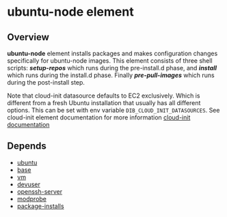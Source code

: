 # ubuntu-node element

<!-- cSpell:ignore datasource,devuser -->

## Overview

**ubuntu-node** element installs packages and makes configuration changes
specifically for ubuntu-node images. This element consists of three
shell scripts:  ***setup-repos*** which runs during the pre-install.d phase,
and ***install***  which runs during the install.d phase. Finally
***pre-pull-images*** which runs during the post-install step.

Note that cloud-init datasource defaults to EC2 exclusively.
Which is different from a fresh Ubuntu installation that usually has all
different options. This can be set with env variable `DIB_CLOUD_INIT_DATASOURCES`.
See cloud-init element documentation for more information
[cloud-init documentation](https://docs.openstack.org/diskimage-builder/latest/elements/cloud-init/README.html)

## Depends

* [ubuntu](https://docs.openstack.org/diskimage-builder/latest/elements/ubuntu/README.html)
* [base](https://docs.openstack.org/diskimage-builder/latest/elements/base/README.html)
* [vm](https://docs.openstack.org/diskimage-builder/latest/elements/vm/README.html)
* [devuser](https://docs.openstack.org/diskimage-builder/latest/elements/devuser/README.html)
* [openssh-server](https://docs.openstack.org/diskimage-builder/latest/elements/openssh-server/README.html)
* [modprobe](https://docs.openstack.org/diskimage-builder/latest/elements/modprobe/README.html)
* [package-installs](https://docs.openstack.org/diskimage-builder/latest/elements/package-installs/README.html)
